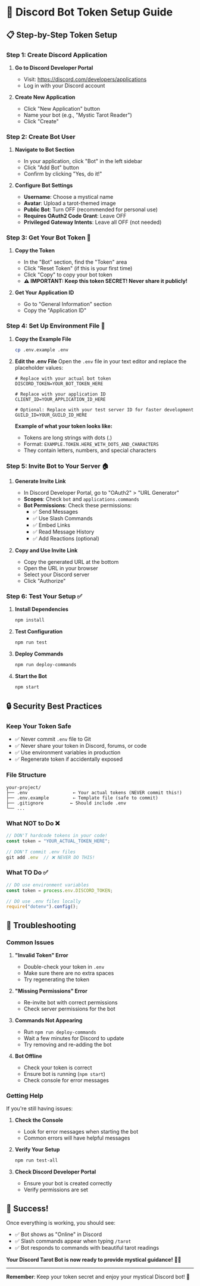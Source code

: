 # 🔮 Discord Bot Token Setup Guide

## 📋 **Step-by-Step Token Setup**

### **Step 1: Create Discord Application**

1. **Go to Discord Developer Portal**

   - Visit: https://discord.com/developers/applications
   - Log in with your Discord account

2. **Create New Application**
   - Click "New Application" button
   - Name your bot (e.g., "Mystic Tarot Reader")
   - Click "Create"

### **Step 2: Create Bot User**

1. **Navigate to Bot Section**

   - In your application, click "Bot" in the left sidebar
   - Click "Add Bot" button
   - Confirm by clicking "Yes, do it!"

2. **Configure Bot Settings**
   - **Username**: Choose a mystical name
   - **Avatar**: Upload a tarot-themed image
   - **Public Bot**: Turn OFF (recommended for personal use)
   - **Requires OAuth2 Code Grant**: Leave OFF
   - **Privileged Gateway Intents**: Leave all OFF (not needed)

### **Step 3: Get Your Bot Token** 🔑

1. **Copy the Token**

   - In the "Bot" section, find the "Token" area
   - Click "Reset Token" (if this is your first time)
   - Click "Copy" to copy your bot token
   - **⚠️ IMPORTANT: Keep this token SECRET! Never share it publicly!**

2. **Get Your Application ID**
   - Go to "General Information" section
   - Copy the "Application ID"

### **Step 4: Set Up Environment File** 📁

1. **Copy the Example File**

   ```bash
   cp .env.example .env
   ```

2. **Edit the .env File**
   Open the `.env` file in your text editor and replace the placeholder values:

   ```env
   # Replace with your actual bot token
   DISCORD_TOKEN=YOUR_BOT_TOKEN_HERE

   # Replace with your application ID
   CLIENT_ID=YOUR_APPLICATION_ID_HERE

   # Optional: Replace with your test server ID for faster development
   GUILD_ID=YOUR_GUILD_ID_HERE
   ```

   **Example of what your token looks like:**

   - Tokens are long strings with dots (.)
   - Format: `EXAMPLE.TOKEN.HERE_WITH_DOTS_AND_CHARACTERS`
   - They contain letters, numbers, and special characters

### **Step 5: Invite Bot to Your Server** 🏠

1. **Generate Invite Link**

   - In Discord Developer Portal, go to "OAuth2" > "URL Generator"
   - **Scopes**: Check `bot` and `applications.commands`
   - **Bot Permissions**: Check these permissions:
     - ✅ Send Messages
     - ✅ Use Slash Commands
     - ✅ Embed Links
     - ✅ Read Message History
     - ✅ Add Reactions (optional)

2. **Copy and Use Invite Link**
   - Copy the generated URL at the bottom
   - Open the URL in your browser
   - Select your Discord server
   - Click "Authorize"

### **Step 6: Test Your Setup** ✅

1. **Install Dependencies**

   ```bash
   npm install
   ```

2. **Test Configuration**

   ```bash
   npm run test
   ```

3. **Deploy Commands**

   ```bash
   npm run deploy-commands
   ```

4. **Start the Bot**
   ```bash
   npm start
   ```

## 🔒 **Security Best Practices**

### **Keep Your Token Safe**

- ✅ Never commit `.env` file to Git
- ✅ Never share your token in Discord, forums, or code
- ✅ Use environment variables in production
- ✅ Regenerate token if accidentally exposed

### **File Structure**

```
your-project/
├── .env                 ← Your actual tokens (NEVER commit this!)
├── .env.example         ← Template file (safe to commit)
├── .gitignore          ← Should include .env
└── ...
```

### **What NOT to Do** ❌

```javascript
// DON'T hardcode tokens in your code!
const token = "YOUR_ACTUAL_TOKEN_HERE";

// DON'T commit .env files
git add .env  // ❌ NEVER DO THIS!
```

### **What TO Do** ✅

```javascript
// DO use environment variables
const token = process.env.DISCORD_TOKEN;

// DO use .env files locally
require("dotenv").config();
```

## 🚨 **Troubleshooting**

### **Common Issues**

1. **"Invalid Token" Error**

   - Double-check your token in `.env`
   - Make sure there are no extra spaces
   - Try regenerating the token

2. **"Missing Permissions" Error**

   - Re-invite bot with correct permissions
   - Check server permissions for the bot

3. **Commands Not Appearing**

   - Run `npm run deploy-commands`
   - Wait a few minutes for Discord to update
   - Try removing and re-adding the bot

4. **Bot Offline**
   - Check your token is correct
   - Ensure bot is running (`npm start`)
   - Check console for error messages

### **Getting Help**

If you're still having issues:

1. **Check the Console**

   - Look for error messages when starting the bot
   - Common errors will have helpful messages

2. **Verify Your Setup**

   ```bash
   npm run test-all
   ```

3. **Check Discord Developer Portal**
   - Ensure your bot is created correctly
   - Verify permissions are set

## 🎉 **Success!**

Once everything is working, you should see:

- ✅ Bot shows as "Online" in Discord
- ✅ Slash commands appear when typing `/tarot`
- ✅ Bot responds to commands with beautiful tarot readings

**Your Discord Tarot Bot is now ready to provide mystical guidance!** 🔮✨

---

**Remember**: Keep your token secret and enjoy your mystical Discord bot! 🌟
